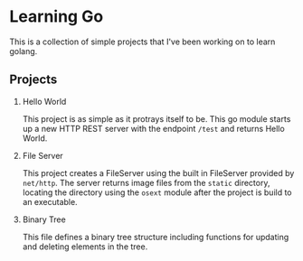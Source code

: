 # Learning Go #

This is a collection of simple projects that I've been working on to learn golang.

## Projects ##

1. Hello World

   This project is as simple as it protrays itself to be. This go module starts up a new
   HTTP REST server with the endpoint `/test` and returns Hello World.

2. File Server

   This project creates a FileServer using the built in FileServer provided by `net/http`.
   The server returns image files from the `static` directory, locating the directory using
   the `osext` module after the project is build to an executable.

3. Binary Tree

   This file defines a binary tree structure including functions for
   updating and deleting elements in the tree.
